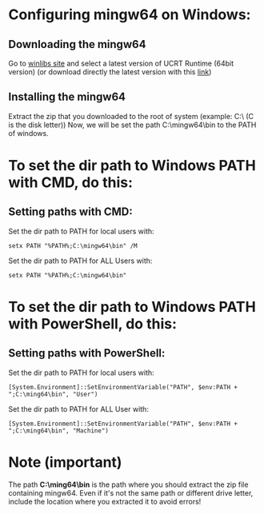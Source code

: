 # Configuring mingw64 on Windows:
## Downloading the mingw64
Go to [winlibs site](https://winlibs.com/) and select a latest version of UCRT Runtime (64bit version) (or download directly the latest version with this [link](https://github.com/brechtsanders/winlibs_mingw/releases/download/15.1.0posix-13.0.0-ucrt-r2/winlibs-i686-posix-dwarf-gcc-15.1.0-mingw-w64ucrt-13.0.0-r2.zip))
## Installing the mingw64
Extract the zip that you downloaded to the root of system (example: C:\ (C is the disk letter))
Now, we will be set the path C:\mingw64\bin to the PATH of windows.
# To set the dir path to Windows PATH with CMD, do this:
## Setting paths with CMD:
Set the dir path to PATH for local users with: 
```
setx PATH "%PATH%;C:\mingw64\bin" /M
```
Set the dir path to PATH for ALL Users with: 
```
setx PATH "%PATH%;C:\mingw64\bin"
```
# To set the dir path to Windows PATH with PowerShell, do this:
## Setting paths with PowerShell:
Set the dir path to PATH for local users with: 
```
[System.Environment]::SetEnvironmentVariable("PATH", $env:PATH + ";C:\ming64\bin", "User")
```
Set the dir path to PATH for ALL User with: 
``` 
[System.Environment]::SetEnvironmentVariable("PATH", $env:PATH + ";C:\ming64\bin", "Machine") 
```
# Note (important)
The path **C:\ming64\bin** is the path where you should extract the zip file containing mingw64. Even if it's not the same path or different drive letter, include the location where you extracted it to avoid errors!
